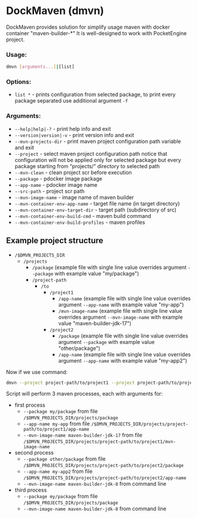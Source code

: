 # DockMaven (dmvn)

DockMaven provides solution for simplify usage maven with docker container "maven-builder-*"
It is well-designed to work with PocketEngine project.

### Usage: 
```bash
dmvn [arguments...]|[list]
```

### Options:
- `list *`               - prints configuration from selected package, to print every package separated use additional argument `-f`

### Arguments:
- `--help|help|-?`       - print help info and exit
- `--version|version|-v` - print version info and exit
- `--mvn-projects-dir`   - print maven project configuration path variable and exit
- `--project`            - select maven project configuration path notice that configuration will not be applied only for selected package but every package starting from "projects/" directory to selected path 
- `--mvn-clean`          - clean project scr before execution
- `--package`            - pdocker image package
- `--app-name`           - pdocker image name
- `--src-path`           - project scr path
- `--mvn-image-name`     - image name of maven builder
- `--mvn-container-env-app-name`       - target file name (in target directory)
- `--mvn-container-env-target-dir`     - target path (subdirectory of src)
- `--mvn-container-env-build-cmd`      - maven build command
- `--mvn-container-env-build-profiles` - maven profiles

## Example project structure

- `/$DMVN_PROJECTS_DIR`
  - `/projects`
    - `/package` (example file with single line value overrides argument `--package` with example value "my/package")
    - `/project-path`
      - `/to`
        - `/project1`
          - `/app-name` (example file with single line value overrides argument `--app-name` with example value "my-app")
          - `/mvn-image-name` (example file with single line value overrides argument `--mvn-image-name` with example value "maven-builder-jdk-17")
        - `/project2`
          - `/package` (example file with single line value overrides argument `--package` with example value "other/package")
          - `/app-name` (example file with single line value overrides argument `--app-name` with example value "my-app2")

Now if we use command:
```bash
dmvn --project project-path/to/project1 --project project-path/to/project2 --project project-path/to --mvn-image-name maven-builder-jdk-8
```
Script will perform 3 maven processes, each with arguments for:
- first process
  - `--package my/package` from file `/$DMVN_PROJECTS_DIR/projects/package`
  - `--app-name my-app` from file `/$DMVN_PROJECTS_DIR/projects/project-path/to/project1/app-name`
  - `--mvn-image-name maven-builder-jdk-17` from file `/$DMVN_PROJECTS_DIR/projects/project-path/to/project1/mvn-image-name`
- second process
  - `--package other/package` from file `/$DMVN_PROJECTS_DIR/projects/project-path/to/project2/package`
  - `--app-name my-app2` from file `/$DMVN_PROJECTS_DIR/projects/project-path/to/project2/app-name`
  - `--mvn-image-name maven-builder-jdk-8` from command line
- third process
  - `--package my/package` from file `/$DMVN_PROJECTS_DIR/projects/package`
  - `--mvn-image-name maven-builder-jdk-8` from command line
